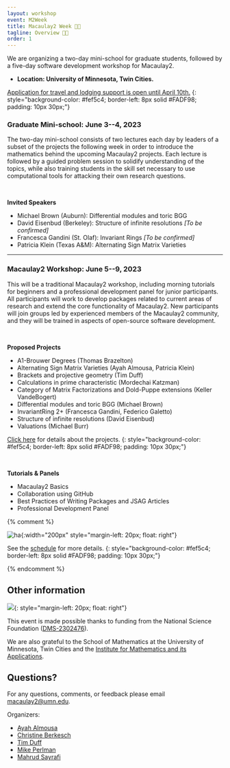 ```yaml
---
layout: workshop
event: M2Week
title: Macaulay2 Week 🧑‍💻
tagline: Overview 🧑‍💻
order: 1
---
```


We are organizing a two-day mini-school for graduate students, followed by a five-day software development workshop for Macaulay2.
- **Location: University of Minnesota, Twin Cities.**

[Application for travel and lodging support is open until April 10th.](registration)
{: style="background-color: #fef5c4; border-left: 8px solid #FADF98; padding: 10px 30px;"}

### Graduate Mini-school: June 3--4, 2023
The two-day mini-school consists of two lectures each day by leaders of a subset of the projects the following week in order to introduce the mathematics behind the upcoming Macaulay2 projects. Each lecture is followed by a guided problem session to solidify understanding of the topics, while also training students in the skill set necessary to use computational tools for attacking their own research questions.

<br/>

**Invited Speakers**
- Michael Brown (Auburn): Differential modules and toric BGG
- David Eisenbud (Berkeley): Structure of infinite resolutions *[To be confirmed]*
- Francesca Gandini (St. Olaf): Invariant Rings *[To be confirmed]*
- Patricia Klein (Texas A&M): Alternating Sign Matrix Varieties

---

### Macaulay2 Workshop: June 5--9, 2023
This will be a traditional Macaulay2 workshop, including morning tutorials for beginners and a professional development panel for junior participants. All participants will work to develop packages related to current areas of research and extend the core functionality of Macaulay2. New participants will join groups led by experienced members of the Macaulay2 community, and they will be trained in aspects of open-source software development.

<br/>

**Proposed Projects**
- A1-Brouwer Degrees (Thomas Brazelton)
- Alternating Sign Matrix Varieties (Ayah Almousa, Patricia Klein)
- Brackets and projective geometry (Tim Duff)
- Calculations in prime characteristic (Mordechai Katzman)
- Category of Matrix Factorizations and Dold-Puppe extensions (Keller VandeBogert)
- Differential modules and toric BGG (Michael Brown)
- InvariantRing 2+ (Francesca Gandini, Federico Galetto)
- Structure of infinite resolutions (David Eisenbud)
- Valuations (Michael Burr)

[Click here](https://github.com/Macaulay2/Workshop-2023-Minneapolis/wiki/Workshop-Projects) for details about the projects.
{: style="background-color: #fef5c4; border-left: 8px solid #FADF98; padding: 10px 30px;"}

<br/>

**Tutorials & Panels**
- Macaulay2 Basics
- Collaboration using GitHub
- Best Practices of Writing Packages and JSAG Articles
- Professional Development Panel

{% comment %}

![](../static/mocha.png "ha"){:width="200px" style="margin-left: 20px; float: right"}

See the [schedule](schedule) for more details.
{: style="background-color: #fef5c4; border-left: 8px solid #FADF98; padding: 10px 30px;"}

{% endcomment %}

## Other information

![](https://www.nsf.gov/images/logos/NSF_4-Color_bitmap_Logo_thumb.jpg){: style="margin-left: 20px; float: right"}

This event is made possible thanks to funding from the National Science Foundation ([DMS-2302476](https://www.nsf.gov/awardsearch/showAward?AWD_ID=2302476)).

We are also grateful to the School of Mathematics at the University of Minnesota, Twin Cities and the [Institute for Mathematics and its Applications](https://ima.umn.edu).

## Questions?

For any questions, comments, or feedback please email [macaulay2@umn.edu](mailto:macaulay2@umn.edu).

Organizers:
- [Ayah Almousa]
- [Christine Berkesch]
- [Tim Duff]
- [Mike Perlman]
- [Mahrud Sayrafi]

[Ayah Almousa]: https://sites.google.com/view/ayah-almousa
[Christine Berkesch]: https://math.umn.edu/~cberkesc
[Tim Duff]: https://timduff35.github.io/timduff35
[Mike Perlman]: https://sites.google.com/view/michaelperlman/home
[Mahrud Sayrafi]: https://math.umn.edu/~mahrud
